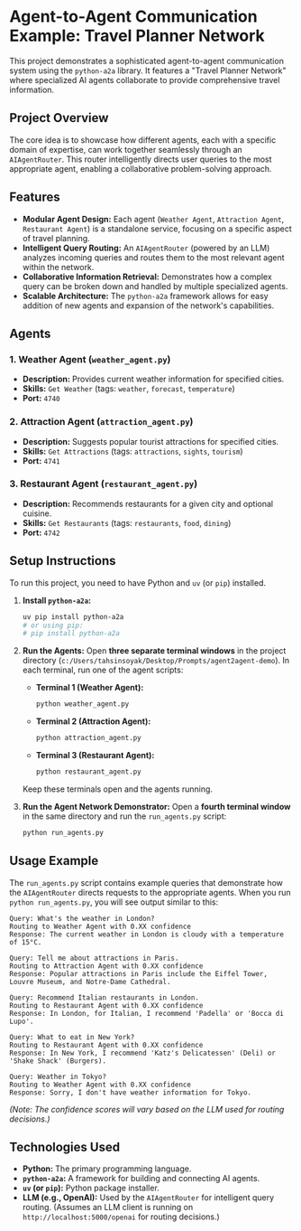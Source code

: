# Agent-to-Agent Communication Example: Travel Planner Network

This project demonstrates a sophisticated agent-to-agent communication system using the `python-a2a` library. It features a "Travel Planner Network" where specialized AI agents collaborate to provide comprehensive travel information.

## Project Overview

The core idea is to showcase how different agents, each with a specific domain of expertise, can work together seamlessly through an `AIAgentRouter`. This router intelligently directs user queries to the most appropriate agent, enabling a collaborative problem-solving approach.

## Features

*   **Modular Agent Design:** Each agent (`Weather Agent`, `Attraction Agent`, `Restaurant Agent`) is a standalone service, focusing on a specific aspect of travel planning.
*   **Intelligent Query Routing:** An `AIAgentRouter` (powered by an LLM) analyzes incoming queries and routes them to the most relevant agent within the network.
*   **Collaborative Information Retrieval:** Demonstrates how a complex query can be broken down and handled by multiple specialized agents.
*   **Scalable Architecture:** The `python-a2a` framework allows for easy addition of new agents and expansion of the network's capabilities.

## Agents

### 1. Weather Agent (`weather_agent.py`)
*   **Description:** Provides current weather information for specified cities.
*   **Skills:** `Get Weather` (tags: `weather`, `forecast`, `temperature`)
*   **Port:** `4740`

### 2. Attraction Agent (`attraction_agent.py`)
*   **Description:** Suggests popular tourist attractions for specified cities.
*   **Skills:** `Get Attractions` (tags: `attractions`, `sights`, `tourism`)
*   **Port:** `4741`

### 3. Restaurant Agent (`restaurant_agent.py`)
*   **Description:** Recommends restaurants for a given city and optional cuisine.
*   **Skills:** `Get Restaurants` (tags: `restaurants`, `food`, `dining`)
*   **Port:** `4742`

## Setup Instructions

To run this project, you need to have Python and `uv` (or `pip`) installed.

1.  **Install `python-a2a`:**
    ```bash
    uv pip install python-a2a
    # or using pip:
    # pip install python-a2a
    ```

2.  **Run the Agents:**
    Open **three separate terminal windows** in the project directory (`c:/Users/tahsinsoyak/Desktop/Prompts/agent2agent-demo`). In each terminal, run one of the agent scripts:

    *   **Terminal 1 (Weather Agent):**
        ```bash
        python weather_agent.py
        ```
    *   **Terminal 2 (Attraction Agent):**
        ```bash
        python attraction_agent.py
        ```
    *   **Terminal 3 (Restaurant Agent):**
        ```bash
        python restaurant_agent.py
        ```
    Keep these terminals open and the agents running.

3.  **Run the Agent Network Demonstrator:**
    Open a **fourth terminal window** in the same directory and run the `run_agents.py` script:

    ```bash
    python run_agents.py
    ```

## Usage Example

The `run_agents.py` script contains example queries that demonstrate how the `AIAgentRouter` directs requests to the appropriate agents. When you run `python run_agents.py`, you will see output similar to this:

```
Query: What's the weather in London?
Routing to Weather Agent with 0.XX confidence
Response: The current weather in London is cloudy with a temperature of 15°C.

Query: Tell me about attractions in Paris.
Routing to Attraction Agent with 0.XX confidence
Response: Popular attractions in Paris include the Eiffel Tower, Louvre Museum, and Notre-Dame Cathedral.

Query: Recommend Italian restaurants in London.
Routing to Restaurant Agent with 0.XX confidence
Response: In London, for Italian, I recommend 'Padella' or 'Bocca di Lupo'.

Query: What to eat in New York?
Routing to Restaurant Agent with 0.XX confidence
Response: In New York, I recommend 'Katz's Delicatessen' (Deli) or 'Shake Shack' (Burgers).

Query: Weather in Tokyo?
Routing to Weather Agent with 0.XX confidence
Response: Sorry, I don't have weather information for Tokyo.
```

*(Note: The confidence scores will vary based on the LLM used for routing decisions.)*

## Technologies Used

*   **Python:** The primary programming language.
*   **`python-a2a`:** A framework for building and connecting AI agents.
*   **`uv` (or `pip`):** Python package installer.
*   **LLM (e.g., OpenAI):** Used by the `AIAgentRouter` for intelligent query routing. (Assumes an LLM client is running on `http://localhost:5000/openai` for routing decisions.)
